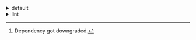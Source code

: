 <details>
<summary>default</summary>

| Platform | Dependency | Before | After | Change | Explicit | Package |
| -: | - | - | - | - | - | - |
| linux-64 |new-package||0.10.1|Added|true|conda|
||removed-package|0.10.1||Removed|true|pypi|
||bpy|0.10.1|2.10.1|Major Upgrade|true|pypi|
||polars|herads_0|herads_1|Only build string|true|conda|
||python|0.10.0|0.10.1|Patch Upgrade|false|conda|
| osx-arm64 |polars[^2]|0.10.0|0.9.1|Minor Downgrade|true|conda|
||python|0.10.0|0.10.1|Patch Upgrade|true|conda|

</details>

<details>
<summary>lint</summary>

| Platform | Dependency | Before | After | Change | Explicit | Package |
| -: | - | - | - | - | - | - |
| linux-64 |polars|0.10.0|0.10.1|Patch Upgrade|true|conda|
||python|0.10.0|0.10.1|Patch Upgrade|false|conda|

</details>

[^1]: *Cursive* means explicit dependency.
[^2]: Dependency got downgraded.
